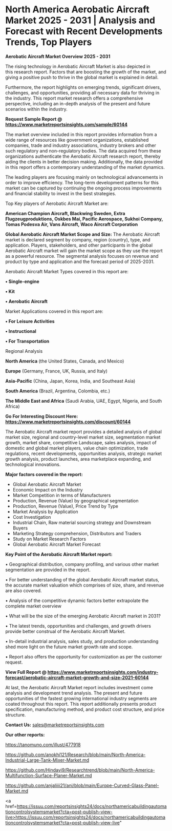 # North America Aerobatic Aircraft Market 2025 - 2031 | Analysis and Forecast with Recent Developments Trends, Top Players

<Strong> Aerobatic Aircraft Market Overview 2025 - 2031</strong>

The rising technology in Aerobatic Aircraft Market is also depicted in this research report. Factors that are boosting the growth of the market, and giving a positive push to thrive in the global market is explained in detail.

Furthermore, the report highlights on emerging trends, significant drivers, challenges, and opportunities, providing all necessary data for thriving in the industry. This report market research offers a comprehensive perspective, including an in-depth analysis of the present and future scenarios within the industry.

<strong>Request Sample Report @ <a href=https://www.marketreportsinsights.com/sample/60144>https://www.marketreportsinsights.com/sample/60144</a></strong>

The market overview included in this report provides information from a wide range of resources like government organizations, established companies, trade and industry associations, industry brokers and other such regulatory and non-regulatory bodies. The data acquired from these organizations authenticate the Aerobatic Aircraft research report, thereby aiding the clients in better decision making. Additionally, the data provided in this report offers a contemporary understanding of the market dynamics.

The leading players are focusing mainly on technological advancements in order to improve efficiency. The long-term development patterns for this market can be captured by continuing the ongoing process improvements and financial stability to invest in the best strategies.

Top Key players of Aerobatic Aircraft Market are:

<strong>American Champion Aircraft, Blackwing Sweden, Extra Flugzeugproduktions, Oskbes Mai, Pacific Aerospace, Sukhoi Company, Tomas Podesva Air, Vans Aircraft, Waco Aircraft Corporation</strong>

<strong><b>Global Aerobatic Aircraft Market Scope and Size:</b></strong>
The Aerobatic Aircraft market is declared segment by company, region (country), type, and application. Players, stakeholders, and other participants in the global Aerobatic Aircraft market will gain the market scope as they use the report as a powerful resource. The segmental analysis focuses on revenue and product by type and application and the forecast period of 2025-2031.

Aerobatic Aircraft Market Types covered in this report are:

<strong>• Single-engine

• Kit

• Aerobatic Aircraft</strong>

Market Applications covered in this report are:

<strong>• For Leisure Activities

• Instructional

• For Transportation</strong> 

Regional Analysis

<strong>North America</strong> (the United States, Canada, and Mexico)

<strong>Europe</strong> (Germany, France, UK, Russia, and Italy)

<strong>Asia-Pacific</strong> (China, Japan, Korea, India, and Southeast Asia)

<strong>South America</strong> (Brazil, Argentina, Colombia, etc.)

<strong>The Middle East and Africa</strong> (Saudi Arabia, UAE, Egypt, Nigeria, and South Africa)

<strong>Go For Interesting Discount Here: <a href=https://www.marketreportsinsights.com/discount/60144>https://www.marketreportsinsights.com/discount/60144</a></strong>

The Aerobatic Aircraft market report provides a detailed analysis of global market size, regional and country-level market size, segmentation market growth, market share, competitive Landscape, sales analysis, impact of domestic and global market players, value chain optimization, trade regulations, recent developments, opportunities analysis, strategic market growth analysis, product launches, area marketplace expanding, and technological innovations.

<strong><b>Major factors covered in the report:</b></strong>
<ul>
  <li>Global Aerobatic Aircraft Market </li>
  <li>Economic Impact on the Industry</li>
  <li>Market Competition in terms of Manufacturers</li>
  <li>Production, Revenue (Value) by geographical segmentation</li>
  <li>Production, Revenue (Value), Price Trend by Type</li>
  <li>Market Analysis by Application</li>
  <li>Cost Investigation</li>
  <li>Industrial Chain, Raw material sourcing strategy and Downstream Buyers</li>
  <li>Marketing Strategy comprehension, Distributors and Traders</li>
  <li>Study on Market Research Factors</li>
  <li>Global Aerobatic Aircraft Market Forecast</li>
</ul>

<strong><b>Key Point of the Aerobatic Aircraft Market report:</b></strong>

• Geographical distribution, company profiling, and various other market segmentation are provided in the report.

• For better understanding of the global Aerobatic Aircraft market status, the accurate market valuation which comprises of size, share, and revenue are also covered.

• Analysis of the competitive dynamic factors better extrapolate the complete market overview

• What will be the size of the emerging Aerobatic Aircraft market in 2031?

• The latest trends, opportunities and challenges, and growth drivers provide better construal of the Aerobatic Aircraft Market.

• In-detail industrial analysis, sales study, and production understanding shed more light on the future market growth rate and scope.

• Report also offers the opportunity for customization as per the customer request.

<strong><b>View Full Report @ <a href=https://www.marketreportsinsights.com/industry-forecast/aerobatic-aircraft-market-growth-and-size-2021-60144>https://www.marketreportsinsights.com/industry-forecast/aerobatic-aircraft-market-growth-and-size-2021-60144</a></b></strong>


At last, the Aerobatic Aircraft Market report includes investment come analysis and development trend analysis. The present and future opportunities of the fastest growing international industry segments are coated throughout this report. This report additionally presents product specification, manufacturing method, and product cost structure, and price structure.

<strong>Contact Us:</strong>
sales@marketreportsinsights.com

<strong>Our other reports:</strong>

<a href=https://tanomuno.com/illust/477918>https://tanomuno.com/illust/477918</a>

<a href=https://github.com/anokhi121/Research/blob/main/North-America-Industrial-Large-Tank-Mixer-Market.md>https://github.com/anokhi121/Research/blob/main/North-America-Industrial-Large-Tank-Mixer-Market.md</a>

<a href=https://github.com/Hindavi9/Researchtrend/blob/main/North-America-Multifunction-Surface-Planer-Market.md>https://github.com/Hindavi9/Researchtrend/blob/main/North-America-Multifunction-Surface-Planer-Market.md</a>

<a href=https://github.com/anjaliiii21/ani/blob/main/Europe-Curved-Glass-Panel-Market.md>https://github.com/anjaliiii21/ani/blob/main/Europe-Curved-Glass-Panel-Market.md</a>

<a href=https://issuu.com/reportsinsights24/docs/northamericabuildingautomationcontrolsystemsmarket?cta=post-publish-view-live>https://issuu.com/reportsinsights24/docs/northamericabuildingautomationcontrolsystemsmarket?cta=post-publish-view-live</a>"
